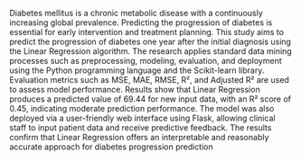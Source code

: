 Diabetes mellitus is a chronic metabolic disease with a continuously increasing global prevalence. Predicting the progression of diabetes is essential for early intervention and treatment planning. This study aims to predict the progression of diabetes one year after the initial diagnosis using the Linear Regression algorithm. The research applies standard data mining processes such as preprocessing, modeling, evaluation, and deployment using the Python programming language and the Scikit-learn library. Evaluation metrics such as MSE, MAE, RMSE, R², and Adjusted R² are used to assess model performance. Results show that Linear Regression produces a predicted value of 69.44 for new input data, with an R² score of 0.45, indicating moderate prediction performance. The model was also deployed via a user-friendly web interface using Flask, allowing clinical staff to input patient data and receive predictive feedback. The results confirm that Linear Regression offers an interpretable and reasonably accurate approach for diabetes progression prediction

